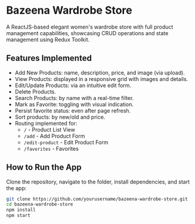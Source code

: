 # Bazeena Wardrobe Store

A ReactJS-based elegant women's wardrobe store with full product management capabilities, showcasing CRUD operations and state management using Redux Toolkit.

## Features Implemented

- Add New Products: name, description, price, and image (via upload).
- View Products: displayed in a responsive grid with images and details.
- Edit/Update Products: via an intuitive edit form.
- Delete Products.
- Search Products: by name with a real-time filter.
- Mark as Favorite: toggling with visual indication.
- Persist favorite status: even after page refresh.
- Sort products: by new/old and price.
- Routing implemented for:
  - `/` - Product List View
  - `/add` - Add Product Form
  - `/edit-product` - Edit Product Form
  - `/favorites` - Favorites

## How to Run the App
Clone the repository, navigate to the folder, install dependencies, and start the app:
```bash
git clone https://github.com/yourusername/bazeena-wardrobe-store.git
cd bazeena-wardrobe-store
npm install
npm start
